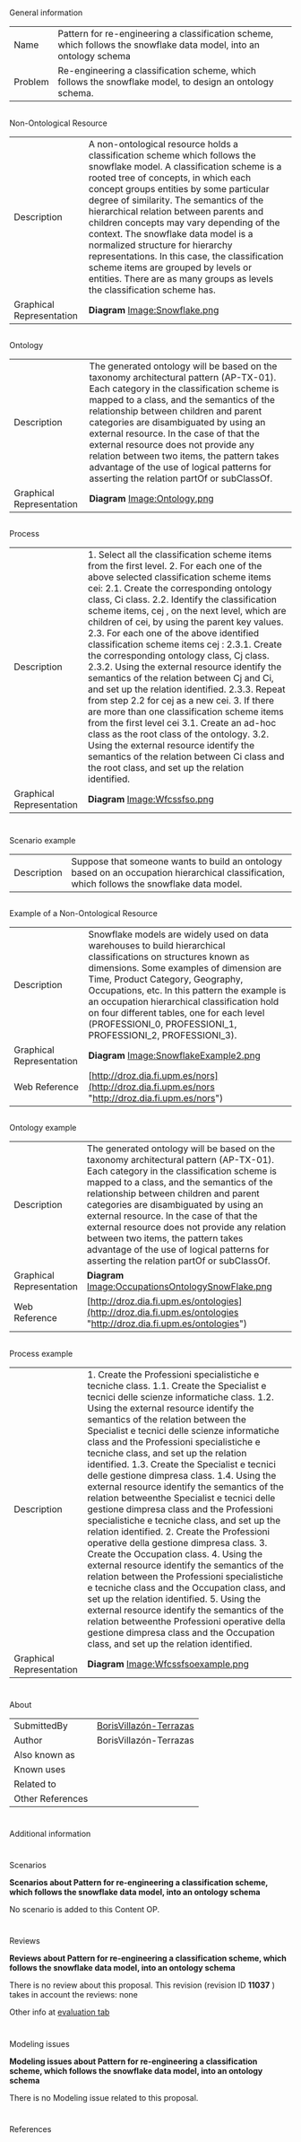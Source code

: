 # 

 General information




|  |  |
| --- | --- |
|  Name  |  Pattern for re-engineering a classification scheme, which follows the snowflake data model, into an ontology schema  |
|  Problem  |  Re-engineering a classification scheme, which follows the snowflake model, to design an ontology schema.  |



  





## 

 Non-Ontological Resource




|  |  |
| --- | --- |
|  Description  |  A non-ontological resource holds a classification scheme which follows the snowflake model. A classification scheme is a rooted tree of concepts, in which each concept groups entities by some particular degree of similarity. The semantics of the hierarchical relation between parents and children concepts may vary depending of the context. The snowflake data model is a normalized structure for hierarchy representations. In this case, the classification scheme items are grouped by levels or entities. There are as many groups as levels the classification scheme has.  |
|  Graphical Representation  | __Diagram__ [Image:Snowflake.png](../Image/Snowflake.png.md "Image:Snowflake.png") |



  





## 

 Ontology




|  |  |
| --- | --- |
|  Description  |  The generated ontology will be based on the taxonomy architectural pattern (AP-TX-01). Each category in the classification scheme is mapped to a class, and the semantics of the relationship between children and parent categories are disambiguated by using an external resource. In the case of that the external resource does not provide any relation between two items, the pattern takes advantage of the use of logical patterns for asserting the relation partOf or subClassOf.  |
|  Graphical Representation  | __Diagram__ [Image:Ontology.png](../Image/Ontology.png.md "Image:Ontology.png") |



  





## 

 Process




|  |  |
| --- | --- |
|  Description  |  1. Select all the classification scheme items from the first level.  2. For each one of the above selected classification scheme items cei:  2.1. Create the corresponding ontology class, Ci class.  2.2. Identify the classification scheme items, cej , on the next level, which are children of cei, by using the parent key values.  2.3. For each one of the above identified classification scheme items cej :  2.3.1. Create the corresponding ontology class, Cj class.  2.3.2. Using the external resource identify the semantics of the relation between Cj and Ci, and set up the relation identified.  2.3.3. Repeat from step 2.2 for cej as a new cei.  3. If there are more than one classification scheme items from the first level cei  3.1. Create an ad-hoc class as the root class of the ontology.  3.2. Using the external resource identify the semantics of the relation between Ci class and the root class, and set up the relation identified.  |
|  Graphical Representation  | __Diagram__ [Image:Wfcssfso.png](../Image/Wfcssfso.png.md "Image:Wfcssfso.png") |



  





# 

 Scenario example




|  |  |
| --- | --- |
|  Description  |  Suppose that someone wants to build an ontology based on an occupation hierarchical classification, which follows the snowflake data model.  |



  





## 

 Example of a Non-Ontological Resource




|  |  |
| --- | --- |
|  Description  |  Snowflake models are widely used on data warehouses to build hierarchical classifications on structures known as dimensions. Some examples of dimension are Time, Product Category, Geography, Occupations, etc.  In this pattern the example is an occupation hierarchical classification hold on four different tables, one for each level (PROFESSIONI\_0, PROFESSIONI\_1, PROFESSIONI\_2, PROFESSIONI\_3).  |
|  Graphical Representation  | __Diagram__ [Image:SnowflakeExample2.png](../Image/SnowflakeExample2.png.md "Image:SnowflakeExample2.png") |
|  Web Reference  | [http://droz.dia.fi.upm.es/nors](http://droz.dia.fi.upm.es/nors "http://droz.dia.fi.upm.es/nors")  |



  





## 

 Ontology example




|  |  |
| --- | --- |
|  Description  |  The generated ontology will be based on the taxonomy architectural pattern (AP-TX-01). Each category in the classification scheme is mapped to a class, and the semantics of the relationship between children and parent categories are disambiguated by using an external resource. In the case of that the external resource does not provide any relation between two items, the pattern takes advantage of the use of logical patterns for asserting the relation partOf or subClassOf.  |
|  Graphical Representation  | __Diagram__ [Image:OccupationsOntologySnowFlake.png](../Image/OccupationsOntologySnowFlake.png.md "Image:OccupationsOntologySnowFlake.png") |
|  Web Reference  | [http://droz.dia.fi.upm.es/ontologies](http://droz.dia.fi.upm.es/ontologies "http://droz.dia.fi.upm.es/ontologies")  |



  





## 

 Process example




|  |  |
| --- | --- |
|  Description  |  1. Create the Professioni specialistiche e tecniche class.  1.1. Create the Specialist e tecnici delle scienze informatiche class.  1.2. Using the external resource identify the semantics of the relation between the Specialist e tecnici delle scienze informatiche class and the Professioni specialistiche e tecniche class, and set up the relation identified.  1.3. Create the Specialist e tecnici delle gestione dimpresa class.  1.4. Using the external resource identify the semantics of the relation betweenthe Specialist e tecnici delle gestione dimpresa class and the Professioni specialistiche e tecniche class, and set up the relation identified.  2. Create the Professioni operative della gestione dimpresa class.  3. Create the Occupation class.  4. Using the external resource identify the semantics of the relation between the Professioni specialistiche e tecniche class and the Occupation class, and set up the relation identified.  5. Using the external resource identify the semantics of the relation betweenthe Professioni operative della gestione dimpresa class and the Occupation class, and set up the relation identified.  |
|  Graphical Representation  | __Diagram__ [Image:Wfcssfsoexample.png](../Image/Wfcssfsoexample.png.md "Image:Wfcssfsoexample.png") |



  





# 

 About




|  |  |
| --- | --- |
|  SubmittedBy  | [BorisVillazón-Terrazas](../User/BorisVillazón-Terrazas.md "User:BorisVillazón-Terrazas")  |
|  Author  |  BorisVillazón-Terrazas  |
|  Also known as  |  |
|  Known uses  |  |
|  Related to  |  |
|  Other References  |  |



# 

 Additional information



# 

 Scenarios




__Scenarios about Pattern for re-engineering a classification scheme, which follows the snowflake data model, into an ontology schema__ 


 No scenario is added to this Content OP.
 




# 

 Reviews




__Reviews about Pattern for re-engineering a classification scheme, which follows the snowflake data model, into an ontology schema__ 


 There is no review about this proposal.
This revision (revision ID
 __11037__ 
 ) takes in account the reviews: none
 



 Other info at
 [evaluation tab](http://ontologydesignpatterns.org/wiki/index.php?title=Submissions:Pattern_for_re-engineering_a_classification_scheme%2C_which_follows_the_snowflake_data_model%2C_into_an_ontology_schema&action=evaluation "http://ontologydesignpatterns.org/wiki/index.php?title=Submissions:Pattern_for_re-engineering_a_classification_scheme%2C_which_follows_the_snowflake_data_model%2C_into_an_ontology_schema&action=evaluation") 





  





# 

 Modeling issues




__Modeling issues about Pattern for re-engineering a classification scheme, which follows the snowflake data model, into an ontology schema__ 


 There is no Modeling issue related to this proposal.
 




  





# 

 References